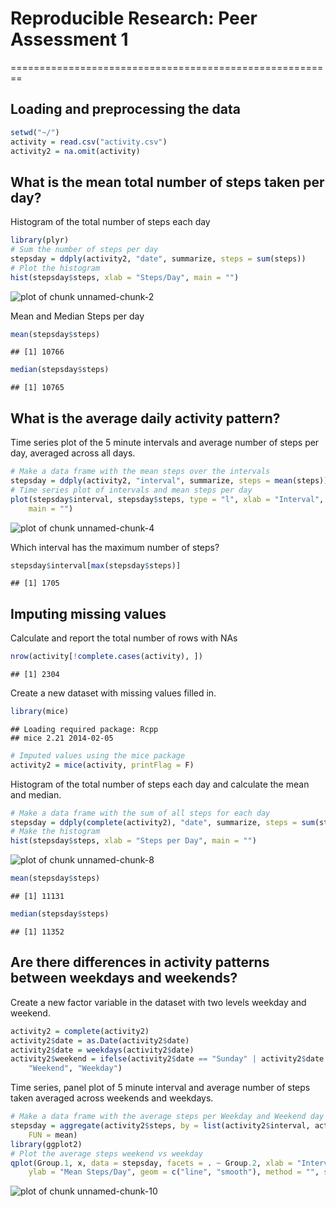 # Reproducible Research: Peer Assessment 1
========================================================



## Loading and preprocessing the data

```r
setwd("~/")
activity = read.csv("activity.csv")
activity2 = na.omit(activity)
```


## What is the mean total number of steps taken per day?

Histogram of the total number of steps each day

```r
library(plyr)
# Sum the number of steps per day
stepsday = ddply(activity2, "date", summarize, steps = sum(steps))
# Plot the histogram
hist(stepsday$steps, xlab = "Steps/Day", main = "")
```

![plot of chunk unnamed-chunk-2](figure/unnamed-chunk-2.png) 


Mean and Median Steps per day

```r
mean(stepsday$steps)
```

```
## [1] 10766
```

```r
median(stepsday$steps)
```

```
## [1] 10765
```


## What is the average daily activity pattern?

Time series plot of the 5 minute intervals and average number of steps per day, averaged across all days.

```r
# Make a data frame with the mean steps over the intervals
stepsday = ddply(activity2, "interval", summarize, steps = mean(steps))
# Time series plot of intervals and mean steps per day
plot(stepsday$interval, stepsday$steps, type = "l", xlab = "Interval", ylab = "Mean Steps/Day", 
    main = "")
```

![plot of chunk unnamed-chunk-4](figure/unnamed-chunk-4.png) 


Which interval has the maximum number of steps?

```r
stepsday$interval[max(stepsday$steps)]
```

```
## [1] 1705
```


## Imputing missing values

Calculate and report the total number of rows with NAs

```r
nrow(activity[!complete.cases(activity), ])
```

```
## [1] 2304
```


Create a new dataset with missing values filled in.

```r
library(mice)
```

```
## Loading required package: Rcpp
## mice 2.21 2014-02-05
```

```r
# Imputed values using the mice package
activity2 = mice(activity, printFlag = F)
```


Histogram of the total number of steps each day and calculate the mean and median.

```r
# Make a data frame with the sum of all steps for each day
stepsday = ddply(complete(activity2), "date", summarize, steps = sum(steps))
# Make the histogram
hist(stepsday$steps, xlab = "Steps per Day", main = "")
```

![plot of chunk unnamed-chunk-8](figure/unnamed-chunk-8.png) 

```r
mean(stepsday$steps)
```

```
## [1] 11131
```

```r
median(stepsday$steps)
```

```
## [1] 11352
```

 
## Are there differences in activity patterns between weekdays and weekends?

Create a new factor variable in the dataset with two levels weekday and weekend.

```r
activity2 = complete(activity2)
activity2$date = as.Date(activity2$date)
activity2$date = weekdays(activity2$date)
activity2$weekend = ifelse(activity2$date == "Sunday" | activity2$date == "Saturday", 
    "Weekend", "Weekday")
```


Time series, panel plot of 5 minute interval and average number of steps taken averaged across weekends and weekdays.

```r
# Make a data frame with the average steps per Weekday and Weekend day
stepsday = aggregate(activity2$steps, by = list(activity2$interval, activity2$weekend), 
    FUN = mean)
library(ggplot2)
# Plot the average steps weekend vs weekday
qplot(Group.1, x, data = stepsday, facets = . ~ Group.2, xlab = "Interval", 
    ylab = "Mean Steps/Day", geom = c("line", "smooth"), method = "", se = FALSE)
```

![plot of chunk unnamed-chunk-10](figure/unnamed-chunk-10.png) 





